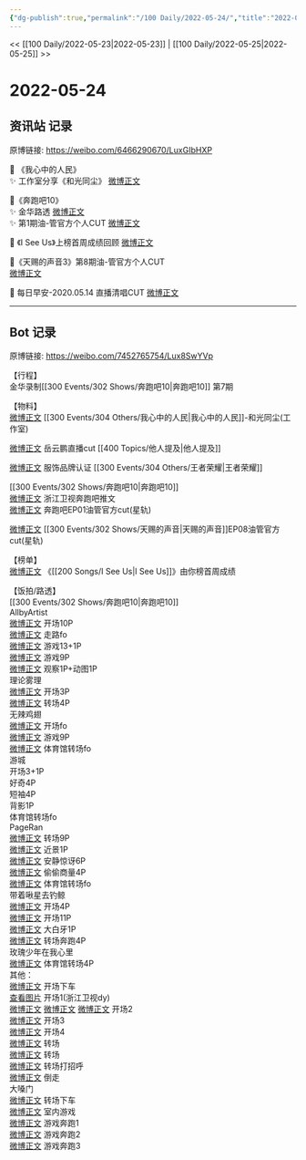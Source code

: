 ```yaml
---
{"dg-publish":true,"permalink":"/100 Daily/2022-05-24/","title":"2022-05-24","created":"2022-12-04T17:10:02.000+08:00","updated":"2023-01-09T19:17:50.674+08:00"}
---
```



<< [[100 Daily/2022-05-23\|2022-05-23]] | [[100 Daily/2022-05-25\|2022-05-25]] >>

# 2022-05-24

## 资讯站 记录

原博链接: https://weibo.com/6466290670/LuxGIbHXP

🌟 《我心中的人民》  
✨ 工作室分享《和光同尘》 [微博正文](https://m.weibo.cn/6466290670/4772694317074411)

🌟《奔跑吧10》  
✨ 金华路透 [微博正文](https://m.weibo.cn/6466290670/4772697935972829)  
✨ 第1期油-管官方个人CUT [微博正文](https://m.weibo.cn/6466290670/4772746195634597)

🌟 《I See Us》上榜首周成绩回顾 [微博正文](https://m.weibo.cn/6466290670/4772742366500578)

🌟《天赐的声音3》第8期油-管官方个人CUT  
[微博正文](https://m.weibo.cn/6466290670/4772748381127410)

🌟 每日早安-2020.05.14 直播清唱CUT [微博正文](https://m.weibo.cn/6466290670/4772577743999061)

---
## Bot 记录

原博链接: https://weibo.com/7452765754/Lux8SwYVp

【行程】  
金华录制[[300 Events/302 Shows/奔跑吧10\|奔跑吧10]] 第7期

【物料】  
[微博正文](https://m.weibo.cn/7478855230/4772692144686463) [[300 Events/304 Others/我心中的人民\|我心中的人民]]-和光同尘(工作室)

[微博正文](https://m.weibo.cn/7334932963/4772640138466071) 岳云鹏直播cut [[400 Topics/他人提及\|他人提及]]

[微博正文](https://m.weibo.cn/6446798565/4772717310774841) 服饰品牌认证 [[300 Events/304 Others/王者荣耀\|王者荣耀]]

[[300 Events/302 Shows/奔跑吧10\|奔跑吧10]]  
[微博正文](https://m.weibo.cn/6466290670/4772751976433418) 浙江卫视奔跑吧推文  
[微博正文](https://m.weibo.cn/6466290670/4772746195634597) 奔跑吧EP01油管官方cut(星轨)

[微博正文](https://m.weibo.cn/6466290670/4772748381127410) [[300 Events/302 Shows/天赐的声音\|天赐的声音]]EP08油管官方cut(星轨)

【榜单】  
[微博正文](https://m.weibo.cn/6733257358/4772685437468714) 《[[200 Songs/I See Us\|I See Us]]》由你榜首周成绩

【饭拍/路透】  
[[300 Events/302 Shows/奔跑吧10\|奔跑吧10]]  
AllbyArtist  
[微博正文](https://m.weibo.cn/6873250805/4772621840025044) 开场10P  
[微博正文](https://m.weibo.cn/6873250805/4772655767488927) 走路fo  
[微博正文](https://m.weibo.cn/6873250805/4772675639316326) 游戏13+1P  
[微博正文](https://m.weibo.cn/6873250805/4772714802580428) 游戏9P  
[微博正文](https://m.weibo.cn/6873250805/4772755893653624) 观察1P+动图1P  
理论雾理  
[微博正文](https://m.weibo.cn/7458115630/4772604773142411) 开场3P  
[微博正文](https://m.weibo.cn/7458115630/4772621348245061) 转场4P  
无辣鸡翅  
[微博正文](https://m.weibo.cn/7495641082/4772611478788442) 开场fo  
[微博正文](https://m.weibo.cn/7495641082/4772733109407630) 游戏9P  
[微博正文](https://m.weibo.cn/7495641082/4772797111340104) 体育馆转场fo  
游城  
[](https://m.weibo.cn/1801743981/4772607919129102) 开场3+1P  
[](https://m.weibo.cn/1801743981/4772646971771092) 好奇4P  
[](https://m.weibo.cn/1801743981/4772717079826920) 短袖4P  
[](https://m.weibo.cn/1801743981/4772776043351324)背影1P  
[](https://m.weibo.cn/1801743981/4772743940150414) 体育馆转场fo  
PageRan  
[微博正文](https://m.weibo.cn/7633014126/4772637060894741) 转场9P  
[微博正文](https://m.weibo.cn/7633014126/4772658950967156) 近景1P  
[微博正文](https://m.weibo.cn/7633014126/4772696552116097) 安静惊讶6P  
[微博正文](https://m.weibo.cn/7633014126/4772737245515543) 偷偷商量4P  
[微博正文](https://m.weibo.cn/7633014126/4772763032618731) 体育馆转场fo  
带着啾星去钓鲸  
[微博正文](https://m.weibo.cn/3246571812/4772627635767621) 开场4P  
[微博正文](https://m.weibo.cn/3246571812/4772646392431908) 开场11P  
[微博正文](https://m.weibo.cn/3246571812/4772692224379456) 大白牙1P  
[微博正文](https://m.weibo.cn/3246571812/4772738075464478) 转场奔跑4P  
玫瑰少年在我心里  
[微博正文](https://m.weibo.cn/5219918112/4772764860549788) 体育馆转场4P  
其他：  
[微博正文](https://m.weibo.cn/5122158435/4772602336250713) 开场下车  
[查看图片](https://wx4.sinaimg.cn/large/0088n2Pggy1h2jucfjj8mj30u01hd0xu.jpg) 开场1(浙江卫视dy)  
[微博正文](https://m.weibo.cn/6001750278/4772634376278337) [微博正文](https://m.weibo.cn/2110705772/4772636351272417) [微博正文](https://m.weibo.cn/1878335471/4772639518495608) 开场2  
[微博正文](https://m.weibo.cn/1857196980/4772629250576195) 开场3  
[微博正文](https://m.weibo.cn/6112733438/4772612687790329) 开场4  
[微博正文](https://m.weibo.cn/2267557713/4772645062840052) 转场  
[微博正文](https://m.weibo.cn/6153221451/4772690172316870) 转场  
[微博正文](https://m.weibo.cn/3179148264/4772642382676928) 转场打招呼  
[微博正文](https://m.weibo.cn/5122158435/4772652763841084) 倒走  
[](https://m.weibo.cn/5800029681/4772645314497964) 大嗓门  
[微博正文](https://m.weibo.cn/5122158435/4772720962704448) 转场下车  
[微博正文](https://m.weibo.cn/5876797510/4772723660949095) 室内游戏  
[微博正文](https://m.weibo.cn/6153221451/4772729342918977) 游戏奔跑1  
[微博正文](https://m.weibo.cn/1857196980/4772744610450289) 游戏奔跑2  
[微博正文](https://m.weibo.cn/7495641082/4772751397095729) 游戏奔跑3
